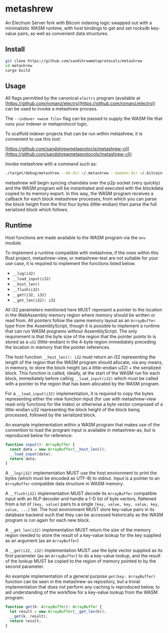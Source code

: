 # metashrew

An Electrum Server fork with Bitcoin indexing logic swapped out with a minimalistic WASM runtime, with host bindings to get and set rocksdb key-value pairs, as well as convenient data structures.

## Install

```sh
git clone https://github.com/sandshrewmetaprotocols/metashrew
cd metashrew
cargo build
```

## Usage

All flags permitted by the canonical `electrs` program (available at [https://github.com/romanz/electrs](https://github.com/romanz/electrs)) can be used to invoke a metashrew process.

The `--indexer <wasm file>` flag can be passed to supply the WASM file that runs your indexer or metaprotocol logic.

To scaffold indexer projects that can be run within metashrew, it is convenient to use this tool:

[https://github.com/sandshrewmetaprotocls/metashrew-cli](https://github.com/sandshrewmetaprotocols/metashrew-cli)

Invoke metashrew with a command such as:

```sh
./target/debug/metashrew --db-dir ~/.metashrew --daemon-dir ~/.bitcoin --network bitcoin --electrum-rpc-addr 127.0.0.1:35556 --daemon-rpc-addr 127.0.0.1:8332 --daemon-p2p-addr 127.0.0.1:8333 --monitoring-addr 127.0.0.1:4225 --indexer ~/dns-on-bitcoin/build/release.wasm
```

metashrew will begin syncing chaindata over the p2p socket (very quickly) and the WASM program will be instantiated and executed with the blockdata copied to its memory export. In this way, the WASM program receives a callback for each block metashrew processes, from which you can parse the block height from the first four bytes (little-endian) then parse the full serialized block which follows.

## Runtime

Host functions are made available to the WASM program via the `env` module.

To implement a runtime compatible with metashrew, if the ones within this Rust project, metashrew-view, or metashrew-test are not suitable for your use case, it is required to implement the functions listed below.

- `__log(i32)`
- `__load_input(i32)`
- `__host_len()`
- `__flush(i32)`
- `__get(i32, i32)`
- `__get_len(i32): i32`

All i32 parameters mentioned here MUST represent a pointer to the location in the WebAssembly memory region where memory should be written or read from. All pointers follow the same memory layout as an `ArrayBuffer` type from the AssemblyScript, though it is possible to implement a runtime that can run WASM programs without AssemblyScript. The only requirement is that the byte size of the region that the pointer points to is stored as a `u32` (little-endian) in the 4-byte region immediately preceding the location in memory that the pointer references.

The host function `__host_len(): i32` must return an i32 representing the length of the region that the WASM program should allocate, via any means, in memory, to store the block height (as a little-endian u32) + the serialized block. This function is called, ideally, at the start of the WASM run for each block, immediately before calling `__load_input(i32)` which must be called with a pointer to the region that has been allocated by the WASM program.

For a `__load_input(i32)` implementation, it is required to copy the bytes representing either the view function input (for use with metashrew-view read-only functions for the index) or otherwise a byte vector composed of a little-endian u32 representing the block height of the block being processed, followed by the serialized block.

An example implementation within a WASM program that makes use of the convention to load the program input is available in metashrew-as, but is reproduced below for reference:

```js
function input(): ArrayBuffer {
  const data = new ArrayBuffer(__host_len());
  __load_input(data);
  return data;
}
```

A `__log(i32)` implementation MUST use the host environment to print the bytes (which must be encoded as UTF-8) to stdout. Input is a pointer to an `ArrayBuffer` compatible data structure in WASM memory.

A `__flush(i32)` implementation MUST decode its `ArrayBuffer` compatible input with an RLP decoder and handle a 1-D list of byte vectors, flattened from a list of `[key, value]` pairs to a single `[key, value, key, value, key, value, ...]` list. The host environment MUST store key-value pairs in its database backend such that they can be accessed historically as the WASM program is run again for each new block.

A `__get_len(i32)` implementation MUST return the size of the memory region needed to store the result of a key-value lookup for the key supplied as an argument (as an `ArrayBuffer`)

A `__get(i32, i32)` implementation MUST use the byte vector supplied as its first parameter (as an `ArrayBuffer`) to do a key-value lookup, and the result of the lookup MUST be copied to the region of memory pointed to by the second parameter.

An example implementation of a general purpose `get(key: ArrayBuffer)` function can be seen in the metashrew-as repository, but a trivial implementation that does not perform any caching is reproduced below, to aid understanding of the workflow for a key-value lookup from the WASM program:

```js
function get(k: ArrayBuffer): ArrayBuffer {
  let result = new ArrayBuffer(__get_len(k));
  __get(k, result);
  return result;
}
```
